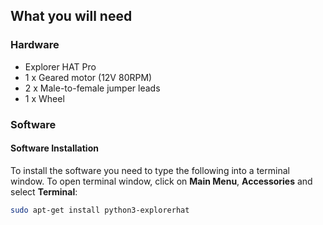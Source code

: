 ## What you will need

### Hardware

* Explorer HAT Pro
* 1 x Geared motor (12V 80RPM)
* 2 x Male-to-female jumper leads
* 1 x Wheel

### Software

#### Software Installation

To install the software you need to type the following into a terminal window. To open terminal window, click on **Main Menu**, **Accessories** and select **Terminal**:

```bash
sudo apt-get install python3-explorerhat
```

